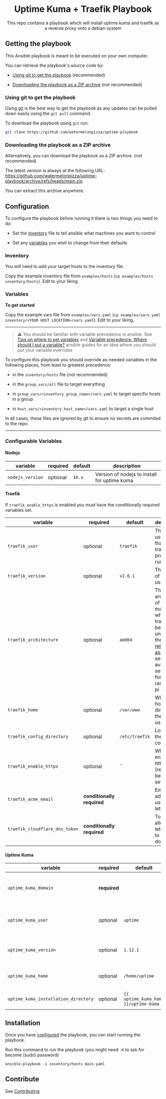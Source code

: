 <h1 align="center">
  Uptime Kuma + Traefik Playbook
</h1>
<p align="center">
  This repo contains a playbook which will install uptime kuma and traefik as a reverse proxy onto a debian system
</p>

## Getting the playbook
This Ansible playbook is meant to be executed on your own computer.

You can retrieve the playbook's source code by:

- [Using git to get the playbook](#using-git-to-get-the-playbook) (recommended)

- [Downloading the playbook as a ZIP archive](#downloading-the-playbook-as-a-zip-archive) (not recommended)


### Using git to get the playbook

Using [git](https://git-scm.com/) is the best way to get the playbook as any updates can be pulled down easily using the `git pull` command.

To download the playbook using `git` run:
```bash
git clone https://github.com/watermelonpizza/uptime-playbook
```

### Downloading the playbook as a ZIP archive

Alternatively, you can download the playbook as a ZIP archive. (not recommended)

The latest version is always at the following URL: https://github.com/watermelonpizza/uptime-playbook/archive/refs/heads/main.zip

You can extract this archive anywhere.

## Configuration

To configure the playbook before running it there is two things you need to do:

- Set the [inventory](#inventory) file to tell ansible what machines you want to control

- Set any [variables](#variables) you wish to change from their defaults

### Inventory
You will need to add your target hosts to the inventory file.

Copy the example inventory file from `examples/hosts` (`cp examples/hosts inventory/hosts`). Edit to your liking.

### Variables

**To get started**

Copy the example vars file from `examples/vars.yaml` (`cp examples/vars.yaml inventory/<YOUR HOST LOCATION>/vars.yaml`). Edit to your liking.

<hr>

> ⚠️ You should be familiar with variable precedence in ansible. See [Tips on where to set variables](https://docs.ansible.com/ansible/latest/user_guide/playbooks_variables.html#tips-on-where-to-set-variables) and [Variable precedence: Where should I put a variable?](https://docs.ansible.com/ansible/latest/user_guide/playbooks_variables.html#variable-precedence-where-should-i-put-a-variable) ansible guides for an idea where you should put your variable overrides

To configure this playbook you should override as-needed variables in the following places, from least to greatest precedence:
- in the `inventory/hosts` file (not recommended)

- in the `group_vars/all` file to target everything

- in `group_vars/<inventory_group_name>/vars.yaml` to target specific hosts in a group

- in `host_vars/<inventory_host_name>/vars.yaml` to target a single host

In all cases, these files are ignored by git to ensure no secrets are commited to the repo.

<hr>

### Configurable Variables

#### Nodejs

|variable|required|default|description|
|--------|--------|-------|-----------|
|`nodejs_version`|optional|`16.x`|Version of nodejs to install for uptime kuma|

#### Traefik

If `traefik_enable_https` is enabled you must have the conditionally required variables set.

|variable|required|default|description|
|--------|--------|-------|-----------|
|`traefik_user`|optional|`traefik`|The linux username that the traefik process will run under|
|`traefik_version`|optional|`v2.6.1`|The version of traefik to use|
|`traefik_architecture`|optional|`amd64`|The architecture of the machine which traefik will be running under (see the [traefik release assets](https://github.com/traefik/traefik/releases) to see what is available, set `armv7` for raspberry pi|
|`traefik_home`|optional|`/var/www`|Where the home directory of the traefik user is|
|`traefik_config_directory`|optional|`/etc/traefik`|Location of the traefik config files|
|`traefik_enable_https`|optional|``|Whether to enable https (requires below to be set if true|
|`traefik_acme_email`|**conditionally required**||Email address used for letsencrypt|
|`traefik_cloudflare_dns_token`|**conditionally required**||Token to allow letsencrypt to verify domains|

#### Uptime Kuma

|variable|required|default|description|
|--------|--------|-------|-----------|
|`uptime_kuma_domain`|**required**||The BARE domain which uptime kuma is located at. E.g. `up.mydomain.com`|
|`uptime_kuma_user`|optional|`uptime`|The linux username that the uptime kuma nodejs process will run under|
|`uptime_kuma_version`|optional|`1.12.1`|The git-tagged version of uptime kuma to clone|
|`uptime_kuma_home`|optional|`/home/uptime`|Where the home directory of the `uptime_kuma_user` is|
|`uptime_kuma_installation_directory`|optional|`{{ uptime_kuma_home }}/uptime-kuma`|Directory of the uptime kuma installation|

## Installation

Once you have [configured](#configuration) the playbook, you can start running the playbook.

Run this command to run the playbook (you might need `-K` to ask for become (sudo) password)

```
ansible-playbook -i inventory/hosts main.yaml
```

## Contribute

See [Contributing](CONTRIBUTING.md)
